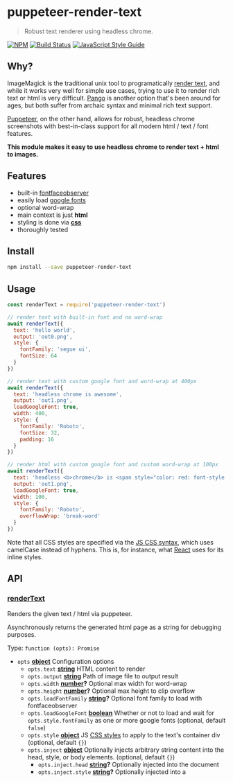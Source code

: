 # puppeteer-render-text

> Robust text renderer using headless chrome.

[![NPM](https://img.shields.io/npm/v/puppeteer-render-text.svg)](https://www.npmjs.com/package/puppeteer-render-text) [![Build Status](https://travis-ci.com/transitive-bullshit/puppeteer-render-text.svg?branch=master)](https://travis-ci.com/transitive-bullshit/puppeteer-render-text) [![JavaScript Style Guide](https://img.shields.io/badge/code_style-standard-brightgreen.svg)](https://standardjs.com)

## Why?

ImageMagick is the traditional unix tool to programatically [render text](http://www.imagemagick.org/Usage/text/), and while it works very well for simple use cases, trying to use it to render rich text or html is very difficult. [Pango](https://www.pango.org/) is another option that's been around for ages, but both suffer from archaic syntax and minimal rich text support.

[Puppeteer](https://github.com/GoogleChrome/puppeteer), on the other hand, allows for robust, headless chrome screenshots with best-in-class support for all modern html / text / font features.

**This module makes it easy to use headless chrome to render text + html to images.**

## Features

-   built-in [fontfaceobserver](https://fontfaceobserver.com/)
-   easily load [google fonts](https://fonts.google.com/)
-   optional word-wrap
-   main context is just **html**
-   styling is done via [**css**](https://www.w3schools.com/jsref/dom_obj_style.asp)
-   thoroughly tested

## Install

```bash
npm install --save puppeteer-render-text
```

## Usage

```js
const renderText = require('puppeteer-render-text')

// render text with built-in font and no word-wrap
await renderText({
  text: 'hello world',
  output: 'out0.png',
  style: {
    fontFamily: 'segue ui',
    fontSize: 64
  }
})

// render text with custom google font and word-wrap at 400px
await renderText({
  text: 'headless chrome is awesome',
  output: 'out1.png',
  loadGoogleFont: true,
  width: 400,
  style: {
    fontFamily: 'Roboto',
    fontSize: 32,
    padding: 16
  }
})

// render html with custom google font and custom word-wrap at 100px
await renderText({
  text: 'headless <b>chrome</b> is <span style="color: red: font-style: italic;">awesome</span>',
  output: 'out1.png',
  loadGoogleFont: true,
  width: 100,
  style: {
    fontFamily: 'Roboto',
    overflowWrap: 'break-word'
  }
})
```

Note that all CSS styles are specified via the [JS CSS syntax](https://www.w3schools.com/jsref/dom_obj_style.asp), which uses camelCase instead of hyphens. This is, for instance, what [React](https://reactjs.org/docs/dom-elements.html#style) uses for its inline styles.

## API

<!-- Generated by documentation.js. Update this documentation by updating the source code. -->

### [renderText](https://github.com/transitive-bullshit/puppeteer-render-text/blob/4047853f4343ada45c331dee7fded3e90d481d34/index.js#L40-L155)

Renders the given text / html via puppeteer.

Asynchronously returns the generated html page as a string for debugging purposes.

Type: `function (opts): Promise`

-   `opts` **[object](https://developer.mozilla.org/docs/Web/JavaScript/Reference/Global_Objects/Object)** Configuration options
    -   `opts.text` **[string](https://developer.mozilla.org/docs/Web/JavaScript/Reference/Global_Objects/String)** HTML content to render
    -   `opts.output` **[string](https://developer.mozilla.org/docs/Web/JavaScript/Reference/Global_Objects/String)** Path of image file to output result
    -   `opts.width` **[number](https://developer.mozilla.org/docs/Web/JavaScript/Reference/Global_Objects/Number)?** Optional max width for word-wrap
    -   `opts.height` **[number](https://developer.mozilla.org/docs/Web/JavaScript/Reference/Global_Objects/Number)?** Optional max height to clip overflow
    -   `opts.loadFontFamily` **[string](https://developer.mozilla.org/docs/Web/JavaScript/Reference/Global_Objects/String)?** Optional font family to load with fontfaceobserver
    -   `opts.loadGoogleFont` **[boolean](https://developer.mozilla.org/docs/Web/JavaScript/Reference/Global_Objects/Boolean)** Whether or not to load and wait for `opts.style.fontFamily` as one or more google fonts (optional, default `false`)
    -   `opts.style` **[object](https://developer.mozilla.org/docs/Web/JavaScript/Reference/Global_Objects/Object)** JS [CSS styles](https://www.w3schools.com/jsref/dom_obj_style.asp) to apply to the text's container div (optional, default `{}`)
    -   `opts.inject` **[object](https://developer.mozilla.org/docs/Web/JavaScript/Reference/Global_Objects/Object)** Optionally injects arbitrary string content into the head, style, or body elements. (optional, default `{}`)
        -   `opts.inject.head` **[string](https://developer.mozilla.org/docs/Web/JavaScript/Reference/Global_Objects/String)?** Optionally injected into the document <head>
        -   `opts.inject.style` **[string](https://developer.mozilla.org/docs/Web/JavaScript/Reference/Global_Objects/String)?** Optionally injected into a <style> tag within the document <head>
        -   `opts.inject.body` **[string](https://developer.mozilla.org/docs/Web/JavaScript/Reference/Global_Objects/String)?** Optionally injected into the document <body>

## Related

-   [puppeteer](https://github.com/GoogleChrome/puppeteer) - Headless Chrome Node API.

## License

MIT © [Travis Fischer](https://github.com/transitive-bullshit)
